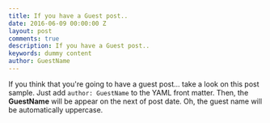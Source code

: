 ```yaml
---
title: If you have a Guest post..
date: 2016-06-09 00:00:00 Z
layout: post
comments: true
description: If you have a Guest post..
keywords: dummy content
author: GuestName
---
```


If you think that you're going to have a guest post... take a look on this post sample. Just add `author: GuestName` to the YAML front matter. Then, the **GuestName** will be appear on the next of post date. Oh, the guest name will be automatically uppercase.
